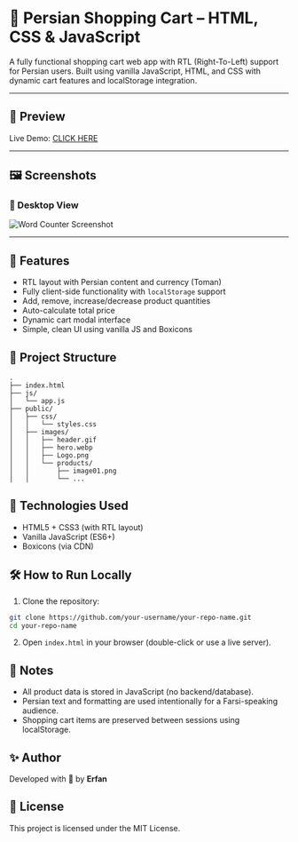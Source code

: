 # 🛒 Persian Shopping Cart – HTML, CSS & JavaScript

A fully functional shopping cart web app with RTL (Right-To-Left) support for Persian users. Built using vanilla JavaScript, HTML, and CSS with dynamic cart features and localStorage integration.

---

## 📸 Preview

Live Demo:
[CLICK HERE](https://erfan-ne.github.io/Shopping-Cart/)

---

## 🖼️ Screenshots

### 📱 Desktop View

![Word Counter Screenshot]()

---

## 🚀 Features

- RTL layout with Persian content and currency (Toman)
- Fully client-side functionality with `localStorage` support
- Add, remove, increase/decrease product quantities
- Auto-calculate total price
- Dynamic cart modal interface
- Simple, clean UI using vanilla JS and Boxicons

## 📁 Project Structure

```
.
├── index.html
├── js/
│   └── app.js
├── public/
│   ├── css/
│   │   └── styles.css
│   ├── images/
│   │   ├── header.gif
│   │   ├── hero.webp
│   │   ├── Logo.png
│   │   └── products/
│   │       ├── image01.png
│   │       └── ...
```

## 🧰 Technologies Used

- HTML5 + CSS3 (with RTL layout)
- Vanilla JavaScript (ES6+)
- Boxicons (via CDN)

## 🛠 How to Run Locally

1. Clone the repository:

```bash
git clone https://github.com/your-username/your-repo-name.git
cd your-repo-name
```

2. Open `index.html` in your browser (double-click or use a live server).

## 📌 Notes

- All product data is stored in JavaScript (no backend/database).
- Persian text and formatting are used intentionally for a Farsi-speaking audience.
- Shopping cart items are preserved between sessions using localStorage.

## ✨ Author

Developed with 💙 by **Erfan**

## 📄 License

This project is licensed under the MIT License.
